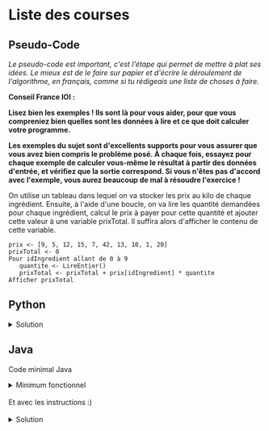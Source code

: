 # Liste des courses

## Pseudo-Code

_Le pseudo-code est important, c'est l'étape qui permet de mettre à plat ses idées. Le mieux est de le faire sur papier et d'écrire le déroulement de l'algorithme, en français, comme si tu rédigeais une liste de choses à faire._

**Conseil France IOI :**

**Lisez bien les exemples ! Ils sont là pour vous aider, pour que vous compreniez bien quelles sont les données à lire et ce que doit calculer votre programme.**

**Les exemples du sujet sont d'excellents supports pour vous assurer que vous avez bien compris le problème posé. À chaque fois, essayez pour chaque exemple de calculer vous-même le résultat à partir des données d'entrée, et vérifiez que la sortie correspond. Si vous n'êtes pas d'accord avec l'exemple, vous aurez beaucoup de mal à résoudre l'exercice !**

On utilise un tableau dans lequel on va stocker les prix au kilo de chaque ingrédient. Ensuite, à l'aide d'une boucle, on va lire les quantité demandées pour chaque ingrédient, calcul le prix à payer pour cette quantité et ajouter cette valeur à une variable prixTotal. Il suffira alors d'afficher le contenu de cette variable. 

```
prix <- [9, 5, 12, 15, 7, 42, 13, 10, 1, 20]
prixTotal <- 0
Pour idIngredient allant de 0 à 9
   quantite <- LireEntier()
   prixTotal <- prixTotal + prix[idIngredient] * quantite
Afficher prixTotal
```

## Python

<details>
  <summary>Solution</summary>

```Python
prix = [9, 5, 12, 15, 7, 42, 13, 10, 1, 20]
prixTotal = 0
for idIngredient in range(10):
   quantite = int(input())
   prixTotal = prixTotal + prix[idIngredient] * quantite
print(prixTotal)
```

</details>

## Java

Code minimal Java

<details>
  <summary>Minimum fonctionnel</summary>

```Java
  class Main {
    public static void main(String[] args) {
      // ton code ici
    }
  }
```

</details>

</br>
Et avec les instructions :)
</br>
</br>

<details>
  <summary>Solution</summary>


```Java
import algorea.Scanner;
class Main
{
   public static void main(String[] args)
   {
      Scanner entrée = new Scanner(System.in);
      int[] prix = {9, 5, 12, 15, 7, 42, 13, 10, 1, 20};
      int prixTotal = 0;
      for (int idIngredient = 0; idIngredient < 10; idIngredient = idIngredient + 1)
      {
         int quantite = entrée.nextInt();
         prixTotal = prixTotal + prix[idIngredient] * quantite;
      }
      System.out.println(prixTotal);
   }
}
```

</details>
